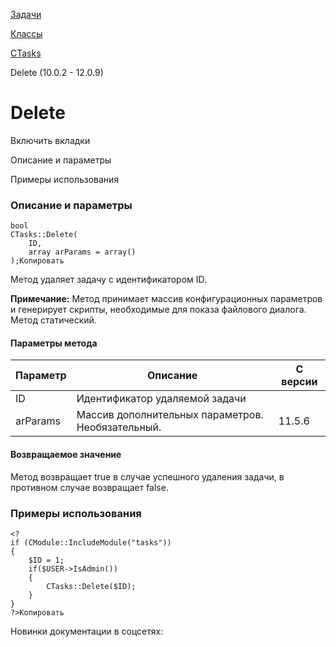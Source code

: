 [Задачи](/api_help/tasks/index.php)

[Классы](/api_help/tasks/classes/index.php)

[CTasks](/api_help/tasks/classes/ctasks/index.php)

Delete (10.0.2 - 12.0.9)

Delete
======

Включить вкладки

Описание и параметры

Примеры использования

### Описание и параметры

```
bool
CTasks::Delete(
	ID,
	array arParams = array()
);Копировать
```

Метод удаляет задачу с идентификатором ID.

**Примечание:** Метод принимает массив конфигурационных параметров и генерирует скрипты, необходимые для показа файлового диалога. Метод статический.

#### Параметры метода

| Параметр | Описание | С версии |
| --- | --- | --- |
| ID | Идентификатор удаляемой задачи |  |
| arParams | Массив дополнительных параметров. Необязательный. | 11.5.6 |

#### Возвращаемое значение

Метод возвращает true в случае успешного удаления задачи, в противном случае возвращает false.

### Примеры использования

```
<?
if (CModule::IncludeModule("tasks"))
{
	$ID = 1;
	if($USER->IsAdmin())
	{
		CTasks::Delete($ID);
	}
}
?>Копировать
```

Новинки документации в соцсетях: